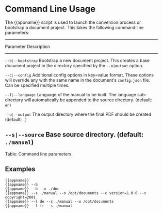 # Command Line Usage

The {{appname}} script is used to launch the conversion process or bootstrap a
document project.  This takes the following command line parameters:

------------------------------------------------------------------------------
Parameter           Description
-----------------   -----------------------------------------------------------
`--b|--bootstrap`   Bootstrap a new document project.  This creates a base
                    document project in the directory specified by the
                    `--o|output` option.

`--c|--config`		Additional config options in key=value format. These
                    options will override any with the same name in the
                    document's `config.json` file.  Can be specified multiple
                    times.

`--l|--language`    Language of the manual to be built. The language
                    sub-directory will automatically be appended to the source
                    directory. (default: `en`)

`--o|--output`      The output directory where the final PDF should be created
                    (default: `.`)

`--s|--source`      Base source directory. (default: `./manual`)
----------------------------------------------------------------------------

Table: Command line parameters

## Examples

	{{appname}}
	{{appname}} --b
	{{appname}} --b --o ./doc
	{{appname}} --s ./manual --o /opt/documents --c version=1.0.0 --c copyright=2001
    {{appname}} --l de --s ./manual --o /opt/documents
    {{appname}} --l fr --s ./manual
